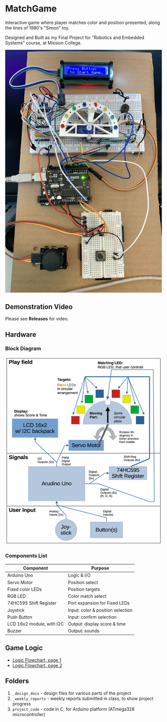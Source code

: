 # MatchGame

Interactive game where player matches color and position presented, along the lines of 1980's "Simon" toy.

Designed and Built as my Final Project for "Robotics and Embedded Systems" course, at Mission College.

![Project Photo](_design_docs/07a%20Project%20Assembled.jpg)


## Demonstration Video

Please see **Releases** for video.


## Hardware

### Block Diagram

![Block Diagram](_design_docs/01%20Project%20Identification%20Diagram.png)


### Components List

| Component                 | Purpose                           |
| ------------------------- | --------------------------------- |
| Arduino Uno               | Logic & I/O                       |
| Servo Motor               | Position select                   |
| Fixed color LEDs          | Position targets                  |
| RGB LED                   | Color match select                |
| 74HC595 Shift Register    | Port expansion for Fixed LEDs     |
| Joystick                  | Input: color & position selection |
| Push Button               | Input: confirm selection                   |
| LCD 16x2 module, with I2C | Output: display score & time      |
| Buzzer                    | Output: sounds                    |


## Game Logic

- [Logic Flowchart, page 1](_design_docs/06a%20Logic%20Flowchart%20pg1.png)
- [Logic Flowchart, page 2](_design_docs/06b%20Logic%20Flowchart%20pg2.png)


## Folders

1. `_design_docs` - design files for various parts of the project
2. `_weekly_reports` - weekly reports submitted in class, to show project progress
3. `project_code` - code in C, for Arduino platform (ATmega328 microcontroller)

